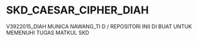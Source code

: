 # SKD_CAESAR_CIPHER_DIAH
V3922015_DIAH MUNICA NAWANG_TI D / REPOSITORI INII DI BUAT UNTUK MEMENUHI TUGAS MATKUL SKD
